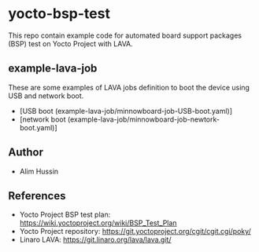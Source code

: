 # yocto-bsp-test
This repo contain example code for automated board support packages (BSP) test on Yocto Project with LAVA.

## example-lava-job
These are some examples of LAVA jobs definition to boot the device using USB and network boot.
 - [USB boot (example-lava-job/minnowboard-job-USB-boot.yaml)]
 - [network boot (example-lava-job/minnowboard-job-newtork-boot.yaml)]

## Author
 - Alim Hussin  

## References 
 - Yocto Project BSP test plan: https://wiki.yoctoproject.org/wiki/BSP_Test_Plan
 - Yocto Project repository: https://git.yoctoproject.org/cgit/cgit.cgi/poky/
 - Linaro LAVA: https://git.linaro.org/lava/lava.git/
